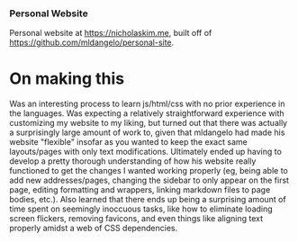 ### Personal Website
Personal website at https://nicholaskim.me, built off of https://github.com/mldangelo/personal-site.


# On making this
Was an interesting process to learn js/html/css with no prior experience in the languages. Was expecting a relatively straightforward experience
with customizing my website to my liking, but turned out that there was actually a surprisingly large amount of work to, given that
mldangelo had made his website "flexible" insofar as you wanted to keep the exact same layouts/pages with only text modifications. Ultimately
ended up having to develop a pretty thorough understanding of how his website really functioned to get the changes I wanted working
properly (eg, being able to add new addresses/pages, changing the sidebar to only appear on the first page, editing formatting and wrappers, linking markdown files to page bodies, etc.).
Also learned that there ends up being a surprising amount of time spent on seemingly inoccuous tasks, like how to eliminate 
loading screen flickers, removing favicons, and even things like aligning text properly amidst a web of CSS dependencies.
